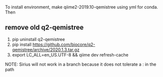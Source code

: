 To install environment, make qiime2-2019.10-qemistree using yml for conda. Then

## remove old q2-qemistree
1. pip uninstall q2-qemistree
1. pip install https://github.com/biocore/q2-qemistree/archive/2020.1.3.tar.gz
1. export LC_ALL=en_US.UTF-8 && qiime dev refresh-cache

NOTE: Sirius will not work in a branch because it does not tolerate a : in the path
